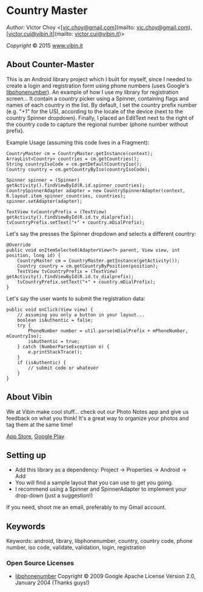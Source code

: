 # Country Master #

<i>Author:</i> Victor Choy <[vic.choy@gmail.com](mailto: vic.choy@gmail.com), [victor.cui@vibin.it](mailto: victor.cui@vibin.it)>

<i>Copyright</i> © 2015 www.vibin.it

## About Counter-Master ##

This is an Android library project which I built for myself, since I needed to create a login and registration form using phone numbers (uses Google's [libphonenumber](https://github.com/googlei18n/libphonenumber)).
An example of how I use my library for registration screen... It contain a country picker using a Spinner, containing flags and names of each country in the list. By default,
I set the country prefix number (e.g. "+1" for the US), according to the locale of the device (next to the country Spinner dropdown). Finally, I placed an EditText
next to the right of the country code to capture the regional number (phone number without prefix).

Example Usage (assuming this code lives in a Fragment):

	CountryMaster cm = CountryMaster.getInstance(context);
    ArrayList<Country> countries = cm.getCountries();
    String countryIsoCode = cm.getDefaultCountryIso();
    Country country = cm.getCountryByIso(countryIsoCode);

	Spinner spinner = (Spinner) getActivity().findViewById(R.id.spinner_countries);
	CountrySpinnerAdapter adapter = new CountrySpinnerAdapter(context, R.layout.item_spinner_countries, countries);
    spinner.setAdapter(adapter);
    
    TextView tvCountryPrefix = (TextView) getActivity().findViewById(R.id.tv_dialprefix);
    tvCountryPrefix.setText("+" + country.mDialPrefix);
    
Let's say the presses the Spinner dropdown and selects a different country:

	@Override
	public void onItemSelected(AdapterView<?> parent, View view, int position, long id) {
		CountryMaster cm = CountryMaster.getInstance(getActivity());
		Country country = cm.getCountryByPosition(position);
		TextView tvCountryPrefix = (TextView) getActivity().findViewById(R.id.tv_dialprefix);
    	tvCountryPrefix.setText("+" + country.mDialPrefix);
	}
	
Let's say the user wants to submit the registration data:

	public void onClick(View view) {
		// assuming you only a button in your layout...
		boolean isAuthentic = false;
		try {
			PhoneNumber number = util.parse(mDialPrefix + mPhoneNumber, mCountryIso);
			isAuthentic = true;
		} catch (NumberParseException e) {
			e.printStackTrace();
		}
		if (isAuthentic) {
			// submit code or whatever
		}
	}


## About Vibin ##

We at Vibin make cool stuff... check out our Photo Notes app and give us feedback on what you think! It's a great way to organize your photos and tag them at the same time!

[App Store](https://itunes.apple.com/us/app/vibin-photo-notes/id749920897?mt=8), 
[Google Play](https://play.google.com/store/apps/details?id=it.vibin.app)

## Setting up ##

* Add this library as a dependency: Project -> Properties -> Android -> Add
* You will find a sample layout that you can use to get you going.
* I recommend using a Spinner and SpinnerAdapter to implement your drop-down (just a suggestion!)

If you need, shoot me an email, preferably to my Gmail account.

## Keywords ##

Keywords: android, library, libphonenumber, country, country code, phone number, iso code, validate, validation, login, registration

### Open Source Licenses ###

* [libphonenumber](https://github.com/googlei18n/libphonenumber)
 Copyright © 2009 Google
 Apache License Version 2.0, January 2004
 (Thanks guys!)
